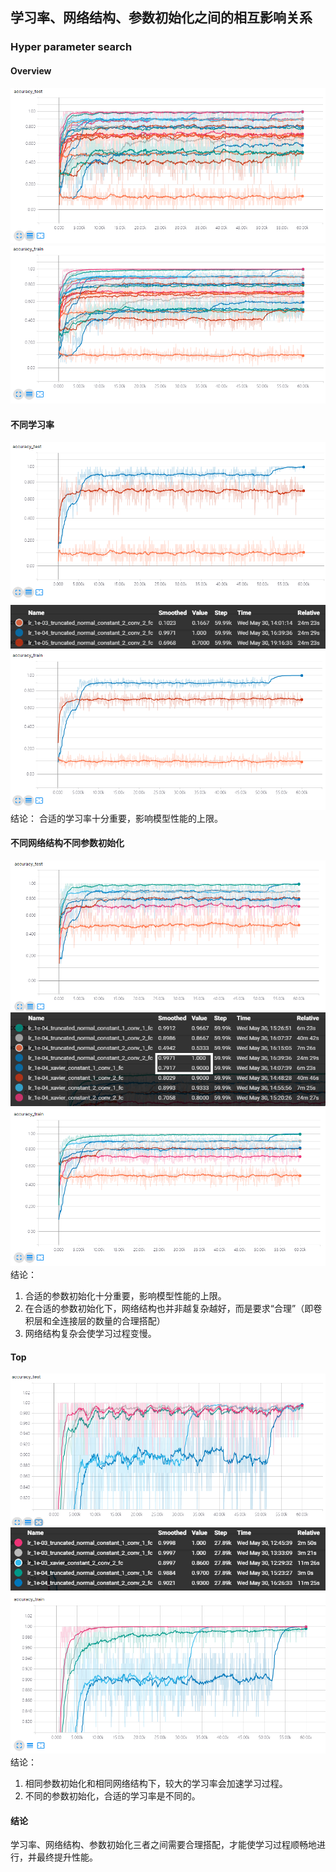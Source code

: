## 学习率、网络结构、参数初始化之间的相互影响关系
### Hyper parameter search 
#### Overview
![accuracy_test](./assets/accuracy_test.png)
![accuracy_train](./assets/accuracy_train.png)
#### 不同学习率
![不同学习率_test](./assets/不同学习率_test.png)
![不同学习率_legend](./assets/不同学习率_legend.png)
![不同学习率_train](./assets/不同学习率_train.png)
结论：
合适的学习率十分重要，影响模型性能的上限。

#### 不同网络结构不同参数初始化 
![不同网络结构不同参数初始化_test](./assets/不同网络结构不同参数初始化_test.png)
![不同网络结构不同参数初始化_legend](./assets/不同网络结构不同参数初始化_legend.png)
![不同网络结构不同参数初始化_train](./assets/不同网络结构不同参数初始化_train.png)
结论：
1. 合适的参数初始化十分重要，影响模型性能的上限。
2. 在合适的参数初始化下，网络结构也并非越复杂越好，而是要求“合理”（即卷积层和全连接层的数量的合理搭配）
3. 网络结构复杂会使学习过程变慢。

#### Top
![top_test](./assets/top_test.png)
![top_legend](./assets/top_legend.png)
![top_train](./assets/top_train.png)
结论：
1. 相同参数初始化和相同网络结构下，较大的学习率会加速学习过程。
2. 不同的参数初始化，合适的学习率是不同的。

#### 结论
学习率、网络结构、参数初始化三者之间需要合理搭配，才能使学习过程顺畅地进行，并最终提升性能。